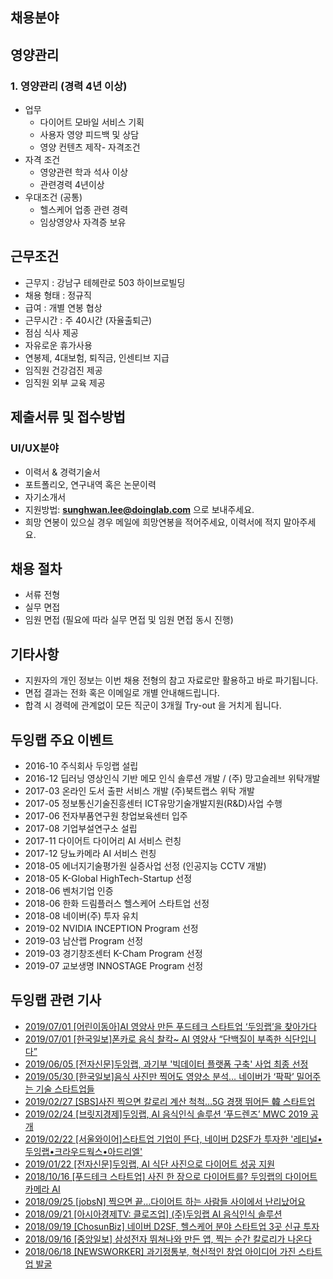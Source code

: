 ## 채용분야
## 영양관리 
### 1. 영양관리 (경력 4년 이상)
- 업무
    - 다이어트 모바일 서비스 기획
    - 사용자 영양 피드백 및 상담
    - 영양 컨텐츠 제작- 자격조건
- 자격 조건
  	- 영양관련 학과 석사 이상
    - 관련경력 4년이상 
- 우대조건 (공통)
   - 헬스케어 업종 관련 경력
   - 임상영양사 자격증 보유
    
## 근무조건

- 근무지 : 강남구 테헤란로 503 하이브로빌딩
- 채용 형태 : 정규직
- 급여 : 개별 연봉 협상 
- 근무시간 : 주 40시간 (자율출퇴근)
- 점심 식사 제공
- 자유로운 휴가사용
- 연봉제, 4대보험, 퇴직금, 인센티브 지급
- 임직원 건강검진 제공
- 임직원 외부 교육 제공

## 제출서류 및 접수방법
### UI/UX분야
- 이력서 & 경력기술서
- 포트폴리오, 연구내역 혹은 논문이력
- 자기소개서
- 지원방법: **sunghwan.lee@doinglab.com** 으로 보내주세요. 
- 희망 연봉이 있으실 경우 메일에 희망연봉을 적어주세요, 이력서에 적지 말아주세요.


## 채용 절차
 - 서류 전형
 - 실무 면접 
 - 임원 면접 (필요에 따라 실무 면접 및 임원 면접 동시 진행)


## 기타사항 
- 지원자의 개인 정보는 이번 채용 전형의 참고 자료로만 활용하고 바로 파기됩니다.
- 면접 결과는 전화 혹은 이메일로 개별 안내해드립니다.
- 합격 시 경력에 관계없이 모든 직군이 3개월 Try-out 을 거치게 됩니다. 


## 두잉랩 주요 이벤트 
- 2016-10 주식회사 두잉랩 설립
- 2016-12 딥러닝 영상인식 기반 메모 인식 솔루션 개발 / (주) 망고슬레브 위탁개발
- 2017-03 온라인 도서 출판 서비스 개발 (주)북트랩스 위탁 개발
- 2017-05 정보통신기술진흥센터 ICT유망기술개발지원(R&D)사업 수행
- 2017-06 전자부품연구원 창업보육센터 입주
- 2017-08 기업부설연구소 설립
- 2017-11 다이어트 다이어리 AI 서비스 런칭
- 2017-12 당뇨카메라 AI 서비스 런칭
- 2018-05 에너지기술평가원 실증사업 선정 (인공지능 CCTV 개발)
- 2018-05 K-Global HighTech-Startup 선정
- 2018-06 벤처기업 인증
- 2018-06 한화 드림플러스 헬스케어 스타트업 선정
- 2018-08 네이버(주) 투자 유치
- 2019-02 NVIDIA INCEPTION Program 선정
- 2019-03 남산랩 Program 선정
- 2019-03 경기창조센터 K-Cham Program 선정
- 2019-07 교보생명 INNOSTAGE Program 선정

## 두잉랩 관련 기사 
- [2019/07/01   [어린이동아]AI 영양사 만든 푸드테크 스타트업 ‘두잉랩’을 찾아가다](http://kids.donga.com/?ptype=article&no=20190723155634952428)
- [2019/07/01   [한국일보]폰카로 음식 찰칵~ AI 영양사 “단백질이 부족한 식단입니다”](https://www.hankookilbo.com/News/Read/201906281882023146?did=NA&dtype=&dtypecode=&prnewsid=)
- [2019/06/05   [전자신문]두잉랩, 과기부 '빅데이터 플랫폼 구축' 사업 최종 선정](http://www.etnews.com/20190605000297)
- [2019/05/30   [한국일보]음식 사진만 찍어도 영양소 분석… 네이버가 ‘팍팍’ 밀어주는 기술 스타트업들](https://www.hankookilbo.com/News/Read/201905301767797554?did=NA&dtype=&dtypecode=&prnewsid=)
- [2019/02/27   [SBS]사진 찍으면 칼로리 계산 척척…5G 경쟁 뛰어든 韓 스타트업](https://news.sbs.co.kr/news/endPage.do?news_id=N1005153994&plink=ORI&cooper=NAVER)
- [2019/02/24   [브릿지경제]두잉랩, AI 음식인식 솔루션 ‘푸드렌즈’ MWC 2019 공개](http://www.viva100.com/main/view.php?key=20190224010006304)
- [2019/02/22   [서울와이어]스타트업 기업이 뜬다, 네이버 D2SF가 투자한 '레티널•두잉랩•크라우드웍스•아드리엘'](http://www.seoulwire.com/news/articleView.html?idxno=73719)
- [2019/01/22   [전자신문]두잉랩, AI 식단 사진으로 다이어트 성공 지원](https://news.naver.com/main/read.nhn?mode=LSD&mid=sec&sid1=105&oid=030&aid=0002777695)
- [2018/10/16   [푸드테크 스타트업] 사진 한 장으로 다이어트를? 두잉랩의 다이어트 카메라 AI](http://www.econovill.com/news/articleView.html?idxno=349057)
- [2018/09/25   [jobsN] 찍으면 끝…다이어트 하는 사람들 사이에서 난리났어요](https://1boon.kakao.com/jobsN/5ba8fac5709b530001966b92)
- [2018/09/21   [아시아경제TV: 클로즈업] (주)두잉랩 AI 음식인식 솔루션](https://tv.naver.com/v/4104918)
- [2018/09/19   [ChosunBiz] 네이버 D2SF, 헬스케어 분야 스타트업 3곳 신규 투자](http://biz.chosun.com/site/data/html_dir/2018/09/19/2018091901972.html)
- [2018/09/16   [중앙일보] 삼성전자 뛰쳐나와 만든 앱, 찍는 순간 칼로리가 나온다](https://news.joins.com/article/22973973)
- [2018/06/18   [NEWSWORKER] 과기정통부, 혁신적인 창업 아이디어 가진 스타트업 발굴](http://www.newsworker.co.kr/news/articleView.html?idxno=19221)

